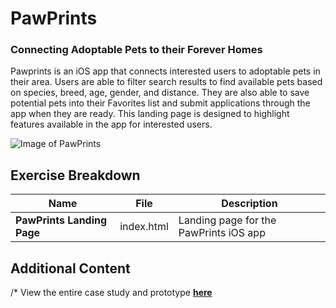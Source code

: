 # PawPrints
### Connecting Adoptable Pets to their Forever Homes

Pawprints is an iOS app that connects interested users to adoptable pets in their area. Users are able to filter search results to find available pets based on species, breed, age, gender, and distance. They are also able to save potential pets into their Favorites list and submit applications through the app when they are ready. This landing page is designed to highlight features available in the app for interested users.

![Image of PawPrints](https://lh3.googleusercontent.com/WJCCSHaphkhMJYQe2hzOsQdqY335ZtUaatj5QnriJCvC7YCYJk15MrjBkB89tO0ldFRE7clEXnqh8mqOApZmSiZoXjp8d9ZgXyKYC-TQRyqzZ0gtskR-T-2-qgYWiOetTf_KBj9oMmYYhOfcJM4s7nKYuEwvdOl1bM9G1clMt3IiosN9OQbuwumEXwJ5gr-jTQtooCQcTFPDOO_qHa1KsSJKumYkhCrLAJpSS4rKegKO5wOq_W1hbtFMRN1sV_k6xNKMtHPqnKiSsEsLetwZY1DY7MhwfO5H3C79v6P0bbbgXzNMyjgothh1AtH81i10c3Gv7akNS7JVpkws7OaYehHdZ97iO_UkWpEWPJQ0S-VyiANwG-Q49Om9AUS6Spu6TL1ztGyMrGjaYHWe2sMW-OZBXrRTuikuzldRuJTWz6QVaC5vAdNra3R2DoD0CpzZeBFdhJjuQ1-erINGqv6h97XbMboMs7JKIGNOstWjBK4eTY6eaSS2NfBhE-vs94zUFLybnHp0MYXISlzHTH7abeNhe_kpcOKiScDCOo-lBaolXHcViSi_9hb0jtjrg3QjesmJSGighnktZhbUMvcMg8tsWl34QvLfO4k8VbDl2ztHsTve6iRSwutBjBh3zge3T8k6oWf5RM4RLvzRaFXmQIj_HGw0BA=w1102-h644-no)

## Exercise Breakdown

Name | File | Description
--- | --- | ---
**PawPrints Landing Page** | index.html | Landing page for the PawPrints iOS app

## Additional Content
/* View the entire case study and prototype [**here**](https://grace-te.com/pawprintscs.html)
